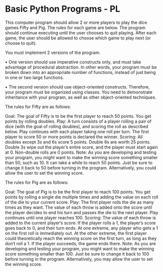  # Basic Python Programs - PL
 
This computer program should allow 2 or more players to play the dice games Fifty and Pig.
The rules for each game are below. The program should continue executing until the user
chooses to quit playing. After each game, the user should be allowed to choose which game to
play next (or choose to quit).

You must implement 2 versions of the program.

• One version should use imperative constructs only, and must take advantage of
procedural abstraction. In other words, your program must be broken down into an
appropriate number of functions, instead of just being in one or two large functions.

• The second version should use object-oriented constructs. Therefore, your program must
be organized using classes. You need to demonstrate inheritance with your program, as
well as other object-oriented techniques.

The rules for Fifty are as follows:

Goal: The goal of Fifty is to be the first player to reach 50 points. You get points by rolling
doubles.
Play: A turn consists of a player rolling a pair of dice (with the goal of rolling doubles), and
scoring the roll as described below. Play continues with each player taking one roll per turn. The
first player to score 50 or more points is declared the winner.
Scoring: All doubles except 3s and 6s score 5 points. Double 6s are worth 25 points. Double 3s
wipe out the player’s entire score, and the player must start again at 0. Non-double rolls are 0
points.
Note: As you are developing and testing your program, you might want to make the winning
score something smaller than 50, such as 10. It can take a while to reach 50 points. Just be sure
to change it back to 50 before turning in the program. Alternatively, you could allow the user to
set the winning score.

The rules for Pig are as follows:

Goal: The goal of Pig is to be the first player to reach 100 points. You get points by rolling a
single die multiple times and adding the value on each roll of the die to your current score.
Play: The first player rolls the die as many times as they want. The value of each throw is added 
onto the score until the player decides to end his turn and passes the die to the next player. Play
continues until one player reaches 100.
Scoring: The value of each throw is added to the current player’s score. If the player rolls a 1, the
player’s score goes back to 0, and their turn ends.
At one extreme, any player who gets a 1 on the first roll is immediately out. At the other
extreme, the first player could theoretically reach the winning score on the first turn, as long as
they don’t roll a 1. If the player succeeds, the game ends there.
Note: As you are developing and testing your program, you might want to make the winning
score something smaller than 100. Just be sure to change it back to 100 before turning in the
program. Alternatively, you may allow the user to set the winning score.